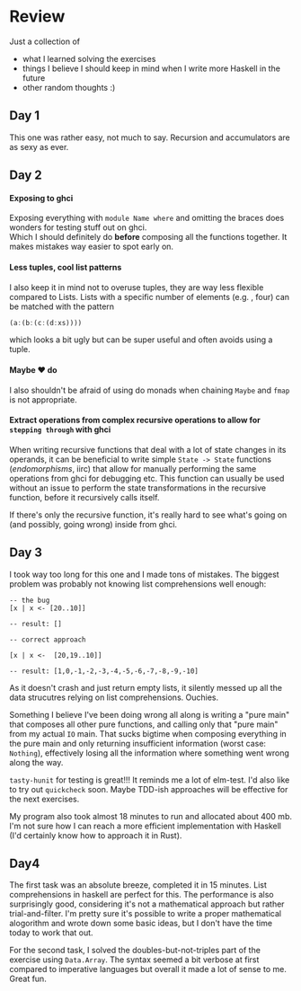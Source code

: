 # Review


Just a collection of
 - what I learned solving the exercises
 - things I believe I should keep in mind when I write more Haskell in the future
 - other random thoughts :)




## Day 1

This one was rather easy, not much to say. Recursion and accumulators are as sexy as ever.


## Day 2

#### Exposing to ghci
Exposing everything with `module Name where` and omitting the braces does wonders for testing stuff out on ghci.  
Which I should definitely do **before** composing all the functions together. It makes mistakes way easier to spot early on.


#### Less tuples, cool list patterns
I also keep it in mind not to overuse tuples, they are way less flexible compared to Lists.
Lists with a specific number of elements (e.g. , four) can be matched with the pattern
```Haskell
(a:(b:(c:(d:xs))))
```
which looks a bit ugly but can be super useful and often avoids using a tuple.

#### Maybe ♥ do
I also shouldn't be afraid of using do monads when chaining `Maybe` and `fmap` is not appropriate.


#### Extract operations from complex recursive operations to allow for `stepping through` with ghci

When writing recursive functions that deal with a lot of state changes in its operands,
it can be beneficial to write simple `State -> State` functions (*endomorphisms*, iirc) that allow for manually performing the same operations from ghci for debugging etc.
This function can usually be used without an issue to perform the state transformations in the recursive function, before it recursively calls itself.

If there's only the recursive function, it's really hard to see what's going on (and possibly, going wrong) inside from ghci.


## Day 3

I took way too long for this one and I made tons of mistakes.
The biggest problem was probably not knowing list comprehensions well enough:
```
-- the bug
[x | x <- [20..10]]

-- result: []

-- correct approach

[x | x <-  [20,19..10]]

-- result: [1,0,-1,-2,-3,-4,-5,-6,-7,-8,-9,-10]
```
As it doesn't crash and just return empty lists, it silently messed up all the data strucutres relying on list comprehensions. Ouchies.

Something I believe I've been doing wrong all along is writing a "pure main" that composes all other pure functions, and calling only that "pure main" from my actual `IO` main.
That sucks bigtime when composing everything in the pure main and only returning insufficient information (worst case: `Nothing`), effectively losing all the information where something went wrong along the way.

`tasty-hunit` for testing is great!!! It reminds me a lot of elm-test. I'd also like to try out `quickcheck` soon.
Maybe TDD-ish approaches will be effective for the next exercises.

My program also took almost 18 minutes to run and allocated about 400 mb. I'm not sure how I can reach a more efficient implementation with Haskell (I'd certainly know how to approach it in Rust).


## Day4

The first task was an absolute breeze, completed it in 15 minutes.
List comprehensions in haskell are perfect for this.
The performance is also surprisingly good, considering it's not a mathematical approach but rather trial-and-filter.
I'm pretty sure it's possible to write a proper mathematical alogorithm and wrote down some basic ideas, but I don't have the time today to work that out.

For the second task, I solved the doubles-but-not-triples part of the exercise using `Data.Array`. The syntax seemed a bit verbose at first compared to imperative languages but overall it made a lot of sense to me.
Great fun.